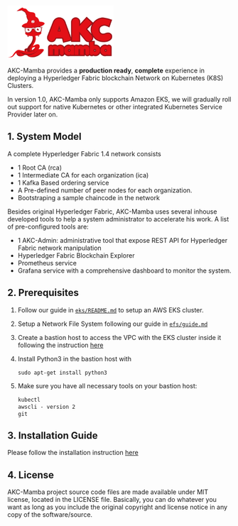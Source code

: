 <img src="./mamba-text.png" alt="drawing" height="120"/>

AKC-Mamba provides a **production ready**, **complete** experience in deploying a Hyperledger Fabric blockchain Network on Kubernetes (K8S) Clusters.

In version 1.0, AKC-Mamba only supports Amazon EKS, we will gradually roll out support for native Kubernetes or other integrated Kubernetes Service Provider later on.

## 1. System Model
A complete Hyperledger Fabric 1.4 network consists 
- 1 Root CA (rca)
- 1 Intermediate CA for each organization (ica)
- 1 Kafka Based ordering service 
- A Pre-defined number of peer nodes for each organization.
- Bootstraping a sample chaincode in the network

Besides original Hyperledger Fabric, AKC-Mamba uses several inhouse developed tools to help a system administrator to accelerate his work. A list of pre-configured tools are:
- 1 AKC-Admin: administrative tool that expose REST API for Hyperledger Fabric network manipulation
- Hyperledger Fabric Blockchain Explorer
- Prometheus service
- Grafana service with a comprehensive dashboard to monitor the system.

## 2. Prerequisites

1. Follow our guide in [`eks/README.md`](eks/README.md) to setup an AWS EKS cluster.

1. Setup a Network File System following our guide in [`efs/guide.md`](efs/README.md)

1. Create a bastion host to access the VPC with the EKS cluster inside it following the instruction [here](https://docs.aws.amazon.com/eks/latest/userguide/managing-auth.html)

1. Install Python3 in the bastion host with
    ```
    sudo apt-get install python3
    ```

1. Make sure you have all necessary tools on your bastion host:
    ```
    kubectl
    awscli - version 2
    git
    ```
## 3. Installation Guide 
Please follow the installation instruction [here](mamba/README.md)

## 4. License

AKC-Mamba project source code files are made available under MIT license, located in the LICENSE file. Basically, you can do whatever you want as long as you include the original copyright and license notice in any copy of the software/source.

